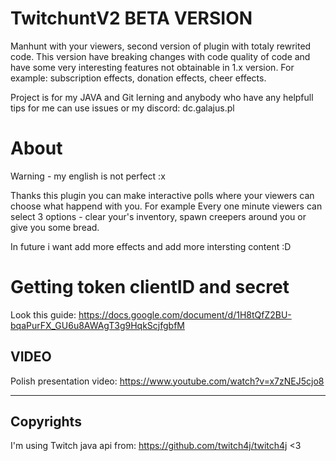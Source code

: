 # TwitchuntV2 BETA VERSION
Manhunt with your viewers, second version of plugin with totaly rewrited code.
This version have breaking changes with code quality of code and have some very interesting features not obtainable in 1.x version. For example: subscription effects, donation effects, cheer effects.

Project is for my JAVA and Git lerning and anybody who have any helpfull tips for me can use issues or my discord: dc.galajus.pl

# About
Warning - my english is not perfect :x

Thanks this plugin you can make interactive polls where your viewers can choose what happend with you. For example Every one minute viewers can select 3 options - clear your's inventory, spawn creepers around you or give you some bread.

In future i want add more effects and add more intersting content :D

# Getting token clientID and secret

Look this guide: https://docs.google.com/document/d/1H8tQfZ2BU-bqaPurFX_GU6u8AWAgT3g9HqkScjfgbfM

## VIDEO
Polish presentation video:
https://www.youtube.com/watch?v=x7zNEJ5cjo8

--------

## Copyrights

I'm using Twitch java api from: https://github.com/twitch4j/twitch4j
<3
